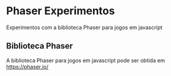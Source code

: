 # Phaser Experimentos
Experimentos com a biblioteca Phaser para jogos em javascript
## Biblioteca Phaser
A biblioteca Phaser para jogos em javascript pode ser obtida em https://phaser.io/
